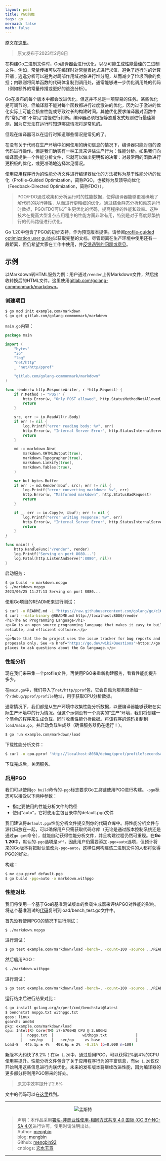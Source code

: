 ```yaml
---
layout: post
title: PGO前瞻
tags: go
mermaid: false
math: false
---  
```


原文在[这里](https://go.dev/blog/pgo-preview)。  

> 原文发布于2023年2月8日

在构建Go二进制文件时，Go编译器会进行优化，以尽可能生成性能最佳的二进制文件。例如，常量传播可以在编译时对常量表达式进行求值，避免了运行时的计算开销；逃逸分析可以避免对局部作用域对象进行堆分配，从而减少了垃圾回收的负担；内联则将简单函数的代码体复制到调用处，通常能够进一步优化调用处的代码（例如额外的常量传播或更好的逃逸分析）。  

Go在发布的每个版本中都会改进优化，但这并不总是一项容易的任务。某些优化是可调节的，但编译器不能对每个函数都进行过度激进的优化，因为过于激进的优化实际上可能会损害性能或导致过长的构建时间。其他优化要求编译器对函数中的“常见”和“不常见”路径进行判断。编译器必须根据静态启发式规则进行最佳猜测，因为它无法在运行时知道哪些情况将是常见的。  

但现在编译器可以在运行时知道哪些情况是常见的了。  

在没有关于代码在生产环境中如何使用的确切信息的情况下，编译器只能对包的源代码进行操作。但是我们确实有一种工具来评估生产行为：性能分析。如果我们向编译器提供一个性能分析文件，它就可以做出更明智的决策：对最常用的函数进行更积极的优化，或更准确地选择常见情况。  

使用应用程序行为的性能分析文件进行编译器优化的方法被称为基于性能分析的优化（Profile-Guided Optimization，简称PGO，也被称为反馈导向优化（Feedback-Directed Optimization，简称FDO））。  

> PGO/FDO通过收集和分析运行时的性能数据，使得编译器能够更准确地了解代码的执行特性，从而进行更精细的优化。通过结合静态分析和动态运行时数据，PGO/FDO可以产生更优化的代码，提高程序的性能和效率。这种技术在提高大型复杂应用程序的性能方面非常有用，特别是对于高度频繁执行的代码路径进行优化。  

Go 1.20中包含了PGO的初步支持，作为预览版本提供。请参阅[profile-guided optimization user guide](https://go.dev/doc/pgo)以获取完整的文档。尽管距离在生产环境中使用还有一段距离，但仍希望大家在工作中使用，并[反馈遇到的问题或意见](https://go.dev/issue/new)。  

## 示例  

以Markdown转HTML服务为例：用户通过`/render`上传Markdown文件，然后接收转换后的HTML文件。这里使用[gitlab.com/golang-commonmark/markdown](https://pkg.go.dev/gitlab.com/golang-commonmark/markdown)。  

### 创建项目  

```bash
$ go mod init example.com/markdown  
$ go get gitlab.com/golang-commonmark/markdown  
```  

`main.go`内容：  

```go
package main

import (
	"bytes"
	"io"
	"log"
	"net/http"
	_ "net/http/pprof"

	"gitlab.com/golang-commonmark/markdown"
)

func render(w http.ResponseWriter, r *http.Request) {
	if r.Method != "POST" {
		http.Error(w, "Only POST allowed", http.StatusMethodNotAllowed)
		return
	}

	src, err := io.ReadAll(r.Body)
	if err != nil {
		log.Printf("error reading body: %v", err)
		http.Error(w, "Internal Server Error", http.StatusInternalServerError)
		return
	}

	md := markdown.New(
		markdown.XHTMLOutput(true),
		markdown.Typographer(true),
		markdown.Linkify(true),
		markdown.Tables(true),
	)

	var buf bytes.Buffer
	if err := md.Render(&buf, src); err != nil {
		log.Printf("error converting markdown: %v", err)
		http.Error(w, "Malformed markdown", http.StatusBadRequest)
		return
	}

	if _, err := io.Copy(w, &buf); err != nil {
		log.Printf("error writing response: %v", err)
		http.Error(w, "Internal Server Error", http.StatusInternalServerError)
		return
	}
}

func main() {
	http.HandleFunc("/render", render)
	log.Printf("Serving on port 8080...")
	log.Fatal(http.ListenAndServe(":8080", nil))
}
```  

启动服务：  

```bash
$ go build -o markdown.nopgo
$ ./markdown.nopgo
2023/06/25 11:27:13 Serving on port 8080...  
```  

使用Go项目的README来进行测试：  

```bash
$ curl -o README.md -L "https://raw.githubusercontent.com/golang/go/c16c2c49e2fa98ae551fc6335215fadd62d33542/README.md"  
$ curl --data-binary @README.md http://localhost:8080/render  
<h1>The Go Programming Language</h1>
<p>Go is an open source programming language that makes it easy to build simple,
reliable, and efficient software.</p>  
...  
<p>Note that the Go project uses the issue tracker for bug reports and
proposals only. See <a href="https://go.dev/wiki/Questions">https://go.dev/wiki/Questions</a> for a list of
places to ask questions about the Go language.</p>  
```  

### 性能分析  

现在我们来采集一个profile文件，再使用PGO来重新构建服务，看看性能能提升多少。  

在`main.go`中，我们导入了`net/http/pprof`包，它会自动为服务器添加一个`/debug/pprof/profile`地址，用于获取CPU分析数据。  

通常情况下，我们都是从生产环境中收集性能分析数据，以便编译器能够获取在实际生产环境中的行为情况。但这个示例没有一个真实的“生产”环境，我们将创建一个简单的程序来生成负载，同时收集性能分析数据。将该程序的[源码](https://go.dev/play/p/yYH0kfsZcpL)复制到`load/main.go`，并启动负载生成器（确保服务器仍在运行！）。  

```bash
$ go run example.com/markdown/load
```  

下载性能分析文件：  

```bash
$ curl -o cpu.pprof "http://localhost:8080/debug/pprof/profile?seconds=30"  
```  

下载完成后，关闭服务。  

### 启用PGO  

我们可以使用`go build`命令的`-pgo`标志要求Go工具链使用PGO进行构建。`-pgo`标志可以接受以下两种参数：  

- 指定要使用的性能分析文件的路径
- 使用"auto"，它将使用主包目录中的default.pgo文件  

我们建议将`default.pgo`性能分析文件提交到你的代码仓库中。将性能分析文件与源代码放在一起，可以确保用户只需获取代码仓库（无论是通过版本控制系统还是通过`go get`命令），就能自动获得性能分析文件，并且构建过程仍然可重现。在**Go 1.20**中，默认的`-pgo`选项是`off`，因此用户仍需要添加`-pgo=auto`选项，但预计将来的Go版本将把默认值改为`-pgo=auto`，这样任何构建该二进制文件的人都将获得PGO的好处。  

构建：  

```bash
$ mv cpu.pprof default.pgo
$ go build -pgo=auto -o markdown.withpgo
```  

### 性能对比  


我们将使用一个基于Go的基准测试版本的负载生成器来评估PGO对性能的影响。将这个基准测试的[代码](https://go.dev/play/p/6FnQmHfRjbh)复制到load/bench_test.go文件中。  

首先没有使用PGO的情况下进行测试：  

```bash
$ ./markdown.nopgo  
```  

进行测试：  

```bash
$ go test example.com/markdown/load -bench=. -count=100 -source ../README.md > nopgo.txt
```  

然后启用PGO：  

```bash
$ ./markdown.withpgo  
```  

进行测试：  

```bash
$ go test example.com/markdown/load -bench=. -count=100 -source ../README.md > withpgo.txt
```  

运行结束后进行结果对比：  

```bash
$ go install golang.org/x/perf/cmd/benchstat@latest  
$ benchstat nopgo.txt withpgo.txt
goos: linux
goarch: amd64
pkg: example.com/markdown/load
cpu: Intel(R) Core(TM) i7-6700HQ CPU @ 2.60GHz
       │  nopgo.txt  │             withpgo.txt             │
       │   sec/op    │   sec/op     vs base                │
Load-8   445.1µ ± 4%   408.6µ ± 2%  -8.21% (p=0.000 n=100)
```  

新版本大约快了8.2%！在`Go 1.20`中，通过启用PGO，可以获得2%到4%的CPU使用率提升。性能分析文件包含了关于应用程序行为的丰富信息，而`Go 1.20`仅仅开始利用这些信息进行内联优化。未来的发布版本将继续改进性能，因为编译器的更多部分将利用PGO带来的好处。  

> 原文中效率提升了2.6%  

文中的代码可以在[这里](https://github.com/mengbin92/pgo)找到。  

---

<div align="center">
  <img src="../img/qrcode_wechat.jpg" alt="孟斯特">
</div>

> 声明：本作品采用[署名-非商业性使用-相同方式共享 4.0 国际 (CC BY-NC-SA 4.0)](https://creativecommons.org/licenses/by-nc-sa/4.0/deed.zh)进行许可，使用时请注明出处。  
> Author: [mengbin](mengbin1992@outlook.com)  
> blog: [mengbin](https://mengbin.top)  
> Github: [mengbin92](https://mengbin92.github.io/)  
> cnblogs: [恋水无意](https://www.cnblogs.com/lianshuiwuyi/)  

---
